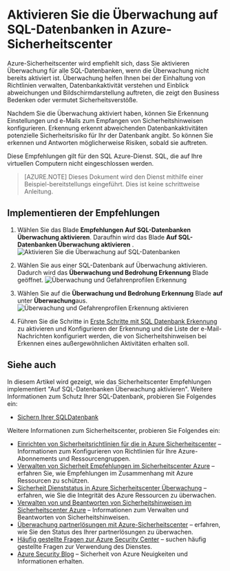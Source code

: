 <properties
   pageTitle="Aktivieren Sie die Überwachung auf SQL-Datenbanken in Azure-Sicherheitscenter | Microsoft Azure"
   description="Dieses Dokument wird gezeigt, wie der Azure-Sicherheitscenter empfohlen, **Aktivieren Sie die Überwachung auf SQL-Datenbanken**implementieren."
   services="security-center"
   documentationCenter="na"
   authors="TerryLanfear"
   manager="MBaldwin"
   editor=""/>

<tags
   ms.service="security-center"
   ms.devlang="na"
   ms.topic="article"
   ms.tgt_pltfrm="na"
   ms.workload="na"
   ms.date="07/29/2016"
   ms.author="terrylan"/>

# <a name="enable-auditing-on-sql-databases-in-azure-security-center"></a>Aktivieren Sie die Überwachung auf SQL-Datenbanken in Azure-Sicherheitscenter

Azure-Sicherheitscenter wird empfiehlt sich, dass Sie aktivieren Überwachung für alle SQL-Datenbanken, wenn die Überwachung nicht bereits aktiviert ist. Überwachung helfen Ihnen bei der Einhaltung von Richtlinien verwalten, Datenbankaktivität verstehen und Einblick abweichungen und Bildschirmdarstellung auftreten, die zeigt den Business Bedenken oder vermutet Sicherheitsverstöße.

Nachdem Sie die Überwachung aktiviert haben, können Sie Erkennung Einstellungen und e-Mails zum Empfangen von Sicherheitshinweisen konfigurieren. Erkennung erkennt abweichenden Datenbankaktivitäten potenzielle Sicherheitsrisiko für Ihr der Datenbank angibt. So können Sie erkennen und Antworten möglicherweise Risiken, sobald sie auftreten.

Diese Empfehlungen gilt für den SQL Azure-Dienst. SQL, die auf Ihre virtuellen Computern nicht eingeschlossen werden.

> [AZURE.NOTE] Dieses Dokument wird den Dienst mithilfe einer Beispiel-bereitstellungs eingeführt.  Dies ist keine schrittweise Anleitung.

## <a name="implement-the-recommendation"></a>Implementieren der Empfehlungen

1. Wählen Sie das Blade **Empfehlungen** **Auf SQL-Datenbanken Überwachung aktivieren**.  Daraufhin wird das Blade **Auf SQL-Datenbanken Überwachung aktivieren** .
![Aktivieren Sie die Überwachung auf SQL-Datenbanken][1]

2. Wählen Sie aus einer SQL-Datenbank auf Überwachung aktivieren. Dadurch wird das **Überwachung und Bedrohung Erkennung** Blade geöffnet.
![Überwachung und Gefahrenprofilen Erkennung][2]
3. Wählen Sie auf die **Überwachung und Bedrohung Erkennung** Blade **auf** unter **Überwachung**aus.
![Überwachung und Gefahrenprofilen Erkennung aktivieren][3]


5. Führen Sie die Schritte in [Erste Schritte mit SQL Datenbank Erkennung](../sql-database/sql-database-threat-detection-get-started.md) zu aktivieren und Konfigurieren der Erkennung und die Liste der e-Mail-Nachrichten konfiguriert werden, die von Sicherheitshinweisen bei Erkennen eines außergewöhnlichen Aktivitäten erhalten soll.

## <a name="see-also"></a>Siehe auch

In diesem Artikel wird gezeigt, wie das Sicherheitscenter Empfehlungen implementiert "Auf SQL-Datenbanken Überwachung aktivieren". Weitere Informationen zum Schutz Ihrer SQL-Datenbank, probieren Sie Folgendes ein:

- [Sichern Ihrer SQL­Datenbank](../sql-database/sql-database-security.md)

Weitere Informationen zum Sicherheitscenter, probieren Sie Folgendes ein:

- [Einrichten von Sicherheitsrichtlinien für die in Azure Sicherheitscenter](security-center-policies.md) – Informationen zum Konfigurieren von Richtlinien für Ihre Azure-Abonnements und Ressourcengruppen.
- [Verwalten von Sicherheit Empfehlungen im Sicherheitscenter Azure](security-center-recommendations.md) – erfahren Sie, wie Empfehlungen im Zusammenhang mit Azure Ressourcen zu schützen.
- [Sicherheit Dienststatus in Azure Sicherheitscenter Überwachung](security-center-monitoring.md) – erfahren, wie Sie die Integrität des Azure Ressourcen zu überwachen.
- [Verwalten von und Beantworten von Sicherheitshinweisen im Sicherheitscenter Azure](security-center-managing-and-responding-alerts.md) – Informationen zum Verwalten und Beantworten von Sicherheitshinweisen.
- [Überwachung partnerlösungen mit Azure-Sicherheitscenter](security-center-partner-solutions.md) – erfahren, wie Sie den Status des Ihrer partnerlösungen zu überwachen.
- [Häufig gestellte Fragen zur Azure Security Center](security-center-faq.md) – suchen häufig gestellte Fragen zur Verwendung des Dienstes.
- [Azure Security Blog](http://blogs.msdn.com/b/azuresecurity/) – Sicherheit von Azure Neuigkeiten und Informationen erhalten.

<!--Image references-->
[1]: ./media/security-center-enable-auditing-on-sql-databases/enable-auditing-on-sql-databases.png
[2]:./media/security-center-enable-auditing-on-sql-databases/auditing-threat-detection.png
[3]: ./media/security-center-enable-auditing-on-sql-databases/auditing-threat-detection-blade.png
